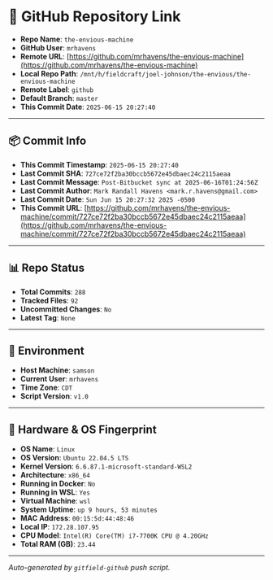 # 🔗 GitHub Repository Link

- **Repo Name**: `the-envious-machine`
- **GitHub User**: `mrhavens`
- **Remote URL**: [https://github.com/mrhavens/the-envious-machine](https://github.com/mrhavens/the-envious-machine)
- **Local Repo Path**: `/mnt/h/fieldcraft/joel-johnson/the-envious/the-envious-machine`
- **Remote Label**: `github`
- **Default Branch**: `master`
- **This Commit Date**: `2025-06-15 20:27:40`

---

## 📦 Commit Info

- **This Commit Timestamp**: `2025-06-15 20:27:40`
- **Last Commit SHA**: `727ce72f2ba30bccb5672e45dbaec24c2115aeaa`
- **Last Commit Message**: `Post-Bitbucket sync at 2025-06-16T01:24:56Z`
- **Last Commit Author**: `Mark Randall Havens <mark.r.havens@gmail.com>`
- **Last Commit Date**: `Sun Jun 15 20:27:32 2025 -0500`
- **This Commit URL**: [https://github.com/mrhavens/the-envious-machine/commit/727ce72f2ba30bccb5672e45dbaec24c2115aeaa](https://github.com/mrhavens/the-envious-machine/commit/727ce72f2ba30bccb5672e45dbaec24c2115aeaa)

---

## 📊 Repo Status

- **Total Commits**: `288`
- **Tracked Files**: `92`
- **Uncommitted Changes**: `No`
- **Latest Tag**: `None`

---

## 🧭 Environment

- **Host Machine**: `samson`
- **Current User**: `mrhavens`
- **Time Zone**: `CDT`
- **Script Version**: `v1.0`

---

## 🧬 Hardware & OS Fingerprint

- **OS Name**: `Linux`
- **OS Version**: `Ubuntu 22.04.5 LTS`
- **Kernel Version**: `6.6.87.1-microsoft-standard-WSL2`
- **Architecture**: `x86_64`
- **Running in Docker**: `No`
- **Running in WSL**: `Yes`
- **Virtual Machine**: `wsl`
- **System Uptime**: `up 9 hours, 53 minutes`
- **MAC Address**: `00:15:5d:44:48:46`
- **Local IP**: `172.28.107.95`
- **CPU Model**: `Intel(R) Core(TM) i7-7700K CPU @ 4.20GHz`
- **Total RAM (GB)**: `23.44`

---

_Auto-generated by `gitfield-github` push script._
